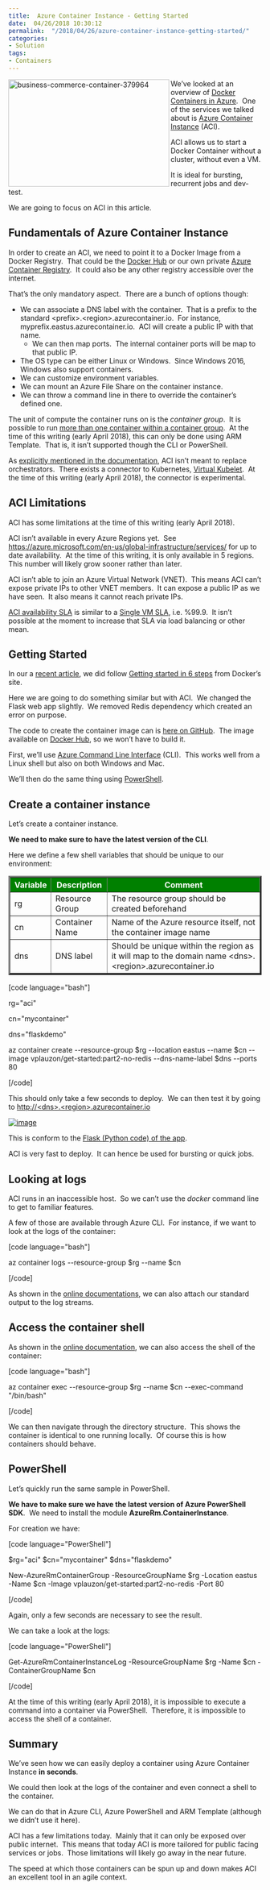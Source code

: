 ```yaml
---
title:  Azure Container Instance - Getting Started
date:  04/26/2018 10:30:12
permalink:  "/2018/04/26/azure-container-instance-getting-started/"
categories:
- Solution
tags:
- Containers
---
```

<a href="http://vincentlauzon.files.wordpress.com/2018/04/business-commerce-container-379964.jpg"><img style="border:0 currentcolor;float:left;display:inline;background-image:none;" title="business-commerce-container-379964" src="http://vincentlauzon.files.wordpress.com/2018/04/business-commerce-container-379964_thumb.jpg" alt="business-commerce-container-379964" width="320" height="213" align="left" border="0" /></a>We’ve looked at an overview of <a href="https://vincentlauzon.com/2018/04/04/overview-of-docker-containers-in-azure/">Docker Containers in Azure</a>.  One of the services we talked about is <a href="https://docs.microsoft.com/en-us/azure/container-instances/container-instances-overview">Azure Container Instance</a> (ACI).

ACI allows us to start a Docker Container without a cluster, without even a VM.

It is ideal for bursting, recurrent jobs and dev-test.

We are going to focus on ACI in this article.
<h2>Fundamentals of Azure Container Instance</h2>
In order to create an ACI, we need to point it to a Docker Image from a Docker Registry.  That could be the <a href="https://hub.docker.com">Docker Hub</a> or our own private <a href="https://docs.microsoft.com/en-us/azure/container-registry/container-registry-intro">Azure Container Registry</a>.  It could also be any other registry accessible over the internet.

That’s the only mandatory aspect.  There are a bunch of options though:
<ul>
 	<li>We can associate a DNS label with the container.  That is a prefix to the standard &lt;prefix&gt;.&lt;region&gt;.azurecontainer.io.  For instance, myprefix.eastus.azurecontainer.io.  ACI will create a public IP with that name.
<ul>
 	<li>We can then map ports.  The internal container ports will be map to that public IP.</li>
</ul>
</li>
 	<li>The OS type can be either Linux or Windows.  Since Windows 2016, Windows also support containers.</li>
 	<li>We can customize environment variables.</li>
 	<li>We can mount an Azure File Share on the container instance.</li>
 	<li>We can throw a command line in there to override the container’s defined one.</li>
</ul>
The unit of compute the container runs on is the <em>container group</em>.  It is possible to run <a href="https://docs.microsoft.com/en-us/azure/container-instances/container-instances-multi-container-group">more than one container within a container group</a>.  At the time of this writing (early April 2018), this can only be done using ARM Template.  That is, it isn’t supported though the CLI or PowerShell.

As <a href="https://docs.microsoft.com/en-us/azure/container-instances/container-instances-orchestrator-relationship">explicitly mentioned in the documentation</a>, ACI isn’t meant to replace orchestrators.  There exists a connector to Kubernetes, <a href="https://github.com/virtual-kubelet/virtual-kubelet/tree/master/providers/azure">Virtual Kubelet</a>.  At the time of this writing (early April 2018), the connector is experimental.
<h2>ACI Limitations</h2>
ACI has some limitations at the time of this writing (early April 2018).

ACI isn’t available in every Azure Regions yet.  See <a title="https://azure.microsoft.com/en-us/global-infrastructure/services/" href="https://azure.microsoft.com/en-us/global-infrastructure/services/">https://azure.microsoft.com/en-us/global-infrastructure/services/</a> for up to date availability.  At the time of this writing, it is only available in 5 regions.  This number will likely grow sooner rather than later.

ACI isn’t able to join an Azure Virtual Network (VNET).  This means ACI can’t expose private IPs to other VNET members.  It can expose a public IP as we have seen.  It also means it cannot reach private IPs.

<a href="https://azure.microsoft.com/en-us/support/legal/sla/container-instances/v1_0/">ACI availability SLA</a> is similar to a <a href="https://vincentlauzon.com/2016/11/23/single-vm-sla/">Single VM SLA</a>, i.e. %99.9.  It isn’t possible at the moment to increase that SLA via load balancing or other mean.
<h2>Getting Started</h2>
In our a <a href="https://vincentlauzon.com/2018/04/24/getting-started-with-docker-in-azure/">recent article</a>, we did follow <a href="https://docs.docker.com/get-started/">Getting started in 6 steps</a> from Docker’s site.

Here we are going to do something similar but with ACI.  We changed the Flask web app slightly.  We removed Redis dependency which created an error on purpose.

The code to create the container image can is <a href="https://github.com/vplauzon/containers/tree/master/get-started-no-redis">here on GitHub</a>.  The image available on <a href="https://hub.docker.com/r/vplauzon/get-started/tags/">Docker Hub</a>, so we won’t have to build it.

First, we’ll use <a href="https://docs.microsoft.com/en-us/cli/azure/container">Azure Command Line Interface</a> (CLI).  This works well from a Linux shell but also on both Windows and Mac.

We’ll then do the same thing using <a href="https://docs.microsoft.com/en-us/powershell/module/azurerm.containerinstance/?view=azurermps-5.6.0#container_instances">PowerShell</a>.
<h2>Create a container instance</h2>
Let’s create a container instance.

<strong>We need to make sure to have the latest version of the CLI</strong>.

Here we define a few shell variables that should be unique to our environment:
<table border="3">
<thead>
<tr style="background:green;color:white;">
<th>Variable</th>
<th>Description</th>
<th>Comment</th>
</tr>
</thead>
<tbody>
<tr>
<td>rg</td>
<td>Resource Group</td>
<td>The resource group should be created beforehand</td>
</tr>
<tr>
<td>cn</td>
<td>Container Name</td>
<td>Name of the Azure resource itself, not the container image name</td>
</tr>
<tr>
<td>dns</td>
<td>DNS label</td>
<td>Should be unique within the region as it will map to the domain name &lt;dns&gt;.&lt;region&gt;.azurecontainer.io</td>
</tr>
</tbody>
</table>

[code language="bash"]

rg=&quot;aci&quot;

cn=&quot;mycontainer&quot;

dns=&quot;flaskdemo&quot;

az container create --resource-group $rg --location eastus --name $cn --image vplauzon/get-started:part2-no-redis --dns-name-label $dns --ports 80

[/code]

This should only take a few seconds to deploy.  We can then test it by going to <a href="http://&lt;dns&gt;.&lt;region&gt;.azurecontainer.io">http://&lt;dns&gt;.&lt;region&gt;.azurecontainer.io</a>

<a href="http://vincentlauzon.files.wordpress.com/2018/04/image.png"><img style="border:0 currentcolor;display:inline;background-image:none;" title="image" src="http://vincentlauzon.files.wordpress.com/2018/04/image_thumb.png" alt="image" border="0" /></a>

This is conform to the <a href="https://github.com/vplauzon/containers/blob/master/get-started-no-redis/app.py">Flask (Python code) of the app</a>.

ACI is very fast to deploy.  It can hence be used for bursting or quick jobs.
<h2>Looking at logs</h2>
ACI runs in an inaccessible host.  So we can’t use the <em>docker</em> command line to get to familiar features.

A few of those are available through Azure CLI.  For instance, if we want to look at the logs of the container:

[code language="bash"]

az container logs --resource-group $rg --name $cn

[/code]

As shown in the <a href="https://docs.microsoft.com/en-us/azure/container-instances/container-instances-quickstart#attach-output-streams">online documentations</a>, we can also attach our standard output to the log streams.
<h2>Access the container shell</h2>
As shown in the <a href="https://docs.microsoft.com/en-us/azure/container-instances/container-instances-exec">online documentation</a>, we can also access the shell of the container:

[code language="bash"]

az container exec --resource-group $rg --name $cn --exec-command &quot;/bin/bash&quot;

[/code]

We can then navigate through the directory structure.  This shows the container is identical to one running locally.  Of course this is how containers should behave.
<h2>PowerShell</h2>
Let’s quickly run the same sample in PowerShell.

<strong>We have to make sure we have the latest version of Azure PowerShell SDK</strong>.  We need to install the module <strong>AzureRm.ContainerInstance</strong>.

For creation we have:

[code language="PowerShell"]

$rg=&quot;aci&quot;
$cn=&quot;mycontainer&quot;
$dns=&quot;flaskdemo&quot;

New-AzureRmContainerGroup -ResourceGroupName $rg -Location eastus -Name $cn -Image vplauzon/get-started:part2-no-redis -Port 80

[/code]

Again, only a few seconds are necessary to see the result.

We can take a look at the logs:

[code language="PowerShell"]

Get-AzureRmContainerInstanceLog -ResourceGroupName $rg -Name $cn -ContainerGroupName $cn

[/code]

At the time of this writing (early April 2018), it is impossible to execute a command into a container via PowerShell.  Therefore, it is impossible to access the shell of a container.
<h2>Summary</h2>
We’ve seen how we can easily deploy a container using Azure Container Instance <strong>in seconds</strong>.

We could then look at the logs of the container and even connect a shell to the container.

We can do that in Azure CLI, Azure PowerShell and ARM Template (although we didn’t use it here).

ACI has a few limitations today.  Mainly that it can only be exposed over public internet.  This means that today ACI is more tailored for public facing services or jobs.  Those limitations will likely go away in the near future.

The speed at which those containers can be spun up and down makes ACI an excellent tool in an agile context.